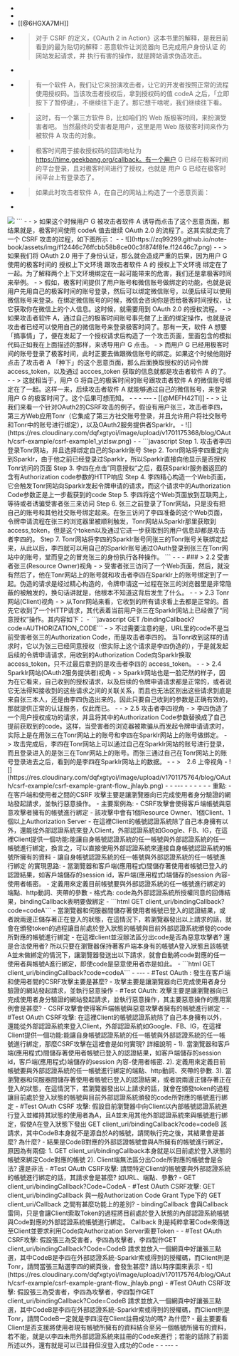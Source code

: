 - 
- 
- [[@6HGXA7MH]]
- > 对于 CSRF 的定义，《OAuth 2 in Action》这本书里的解释，是我目前看到的最为贴切的解释：恶意软件让浏览器向 已完成用户身份认证 的网站发起请求，并 执行有害的操作，就是跨站请求伪造攻击。
- 
- >  有一个软件 A，我们让它来扮演攻击者，让它的开发者按照正常的流程使用授权码。当该攻击者授权后，拿到授权码的值 codeA 之后，「立即按下了暂停键」，不继续往下走了。那它想干啥呢，我们继续往下看。
- > 这时，有一个第三方软件 B，比如咱们的 Web 版极客时间，来扮演受害者吧。 当然最终的受害者是用户，这里是用 Web 版极客时间来作为被软件 A 攻击的对象。
- > 极客时间用于接收授权码的回调地址为 https://time.geekbang.org/callback。有一个用户 G 已经在极客时间的平台登录，且对极客时间进行了授权，也就是 用户 G 已经在极客时间平台上有登录态了。
- > 如果此时攻击者软件 A，在自己的网站上构造了一个恶意页面：
- ```html
<html>
  <img src ="https://time.geekbang.org/callback？code=codeA">
</html>```
- 
- > 如果这个时候用户 G 被攻击者软件 A 诱导而点击了这个恶意页面，那结果就是，极客时间使用 codeA 值去继续 OAuth 2.0 的流程了。这其实就走完了一个 CSRF 攻击的过程，如下图所示：
- 
- ![](https://zq99299.github.io/note-book/assets/img/f12446c76ffcbb58b8ce00c3f874f8fe.f12446c7.png)
- 
- > 如果我们将 OAuth 2.0 用于了身份认证，那么就会造成严重的后果，因为用户 G 使用的极客时间的 授权上下文环境 跟攻击者软件 A 的 授权上下文环境 绑定在了一起。为了解释两个上下文环境绑定在一起可能带来的危害，我们还是拿极客时间来举例。
- > 假如，极客时间提供了用户账号和微信账号做绑定的功能，也就是说用户先用自己的极客时间的账号登录，然后可以绑定微信账号，以便后续可以使用微信账号来登录。在绑定微信账号的时候，微信会咨询你是否给极客时间授权，让它获取你在微信上的个人信息。这时候，就需要用到 OAuth 2.0 的授权流程。
- > 如果攻击者软件 A，通过自己的极客时间账号事先做了上面的绑定操作，也就是说攻击者已经可以使用自己的微信账号来登录极客时间了。那有一天，软件 A 想要「搞事情」了，便在发起了一个授权请求后构造了一个攻击页面，里面包含的模拟代码正如我在上面描述的那样，来诱导用户 G 点击。
- > 而用户 G 已经用极客时间的账号登录了极客时间，此时正要去做跟微信账号的绑定。如果这个时候他刚好点击了攻击者 A 「种下」的这个恶意页面，那么后面换取授权的访问令牌 access_token，以及通过 accces_token 获取的信息就都是攻击者软件 A 的了。
- 
- > 这就相当于，用户 G 将自己的极客时间的账号跟攻击者软件 A 的微信账号绑定在了一起。这样一来，后续攻击者软件 A 就能够通过自己的微信账号，来登录用户 G 的极客时间了。这个后果可想而知。
- 
- 
- ---
- [[@MEFH42TI]]
- 
- > 让我们来看一个针对OAuth2的CSRF攻击的例子。假设有用户张三，攻击者李四，第三方Web应用Tonr（它集成了第三方社交账号登录，并且允许用户将社交账号和Tonr中的账号进行绑定），以及OAuth2服务提供者Sparklr。
- ![](https://res.cloudinary.com/dqfxgtyoi/image/upload/v1701175368/blog/OAuth/csrf-example/csrf-example1_yizlsw.png)
- 
- ```javascript
Step 1. 攻击者李四登录Tonr网站，并且选择绑定自己的Sparklr账号
Step 2. Tonr网站将李四重定向到Sparklr，由于他之前已经登录过Sparklr，所以Sparklr直接向他显示是否授权Tonr访问的页面
Step 3. 李四在点击”同意授权“之后，截获Sparklr服务器返回的含有Authorization code参数的HTTP响应
Step 4. 李四精心构造一个Web页面，它会触发Tonr网站向Sparklr发起令牌申请的请求，而这个请求中的Authorization Code参数正是上一步截获到的code
Step 5. 李四将这个Web页面放到互联网上，等待或者诱骗受害者张三来访问
Step 6. 张三之前登录了Tonr网站，只是没有把自己的账号和其他社交账号绑定起来。在张三访问了李四准备的这个Web页面，令牌申请流程在张三的浏览器里被顺利触发，Tonr网站从Sparklr那里获取到access_token，但是这个token以及通过它进一步获取到的用户信息却都是攻击者李四的。
Step 7. Tonr网站将李四的Sparklr账号同张三的Tonr账号关联绑定起来，从此以后，李四就可以用自己的Sparklr账号通过OAuth登录到张三在Tonr网站中的账号，堂而皇之的冒充张三的身份执行各种操作。
```
- 
-  
- ### > 2.2 受害者张三(Resource Owner)视角
    - > 受害者张三访问了一个Web页面，然后，就没有然后了，他在Tonr网站上的账号就和攻击者李四在Sparklr上的账号绑定到了一起。伪造的请求是经过精心构造的，令牌申请这一过程在张三的浏览器里是非常隐蔽的被触发的，换句话讲就是，他根本不知道这背后发生了什么。
- 
- > 2.3 Tonr网站(Client)视角
    - > 从Tonr网站来看，它收到的所有请求看上去都是正常的。首先它收到了一个HTTP请求，其代表着当前用户张三在Sparklr网站上已经做了“同意授权”操作。其内容如下：
    - ```javascript
GET /bindingCallback?code=AUTHORIZATION_CODE```
    - > 不过需要注意的是，URL里的code不是当前受害者张三的Authorization Code，而是攻击者李四的。 当Tonr收到这样的请求时，它以为张三已经同意授权（但实际上这个请求是李四伪造的），于是就发起后续的令牌申请请求，用收到的Authorization Code向Sparklr换取access_token，只不过最后拿到的是攻击者李四的 access_token。
- 
- > 2.4 Sparklr网站(OAuth2服务提供者)视角
    - > Sparklr网站也是一脸茫然的样子，因为在它看来，自己收到的授权请求，以及后续的令牌申请请求都是正常的，或者说它无法得知接收到的这些请求之间的关联关系，而且也无法区别出这些请求到底是来自张三本人，还是由李四伪造出来的。因此只要自己收到的参数是正确有效的，那就提供正常的认证服务，仅此而已。
- 
- > 2.5 攻击者李四视角
    - >  李四伪造了一个用户授权成功的请求，并且将其中的Authorization Code参数替换成了自己提前获取到的code。这样，当受害者的浏览器被欺骗从而发起令牌申请请求时，实际上是在用张三在Tonr网站上的账号和李四在Sparklr网站上的账号做绑定。
    - > 攻击完成后，李四在Tonr网站上可以通过自己在Sparklr网站的账号进行登录，而且登录进入的是张三在Tonr网站上的账号。而张三通过自己在Tonr网站上的账号登录进去之后，看到的是李四在Sparklr网站上的数据。
- 
- >　2.6 上帝视角
- ![](https://res.cloudinary.com/dqfxgtyoi/image/upload/v1701175764/blog/OAuth/csrf-example/csrf-example-grant-flow_jhlayb.png)
- 
- ---
- 
- 
- 
- 
- 
- 重點:
- 在客戶端和使用者之間的CSRF 攻擊主要是讓瀏覽器向已完成使用者身分驗證的網站發起請求，並執行惡意操作。
- 主要案例為:
- CSRF攻擊會使得客戶端帳號與惡意攻擊者擁有的帳號進行綁定
    - 該攻擊中會有1個Resource Owner、1個Client、1個以上Authorization Server
    - 在這裡Client的帳號認證系統除了自己本身擁有以外，還能從外部認證系統來登入Client，外部認證系統如Google、FB、IG，在這裡Client提供一個功能:能讓自身帳號認證系統的任一帳號與外部認證系統的任一帳號進行綁定，換言之，可以直接使用外部認證系統來連接自身帳號認證系統的帳號所擁有的資料
        - 讓自身帳號認證系統的任一帳號與外部認證系統的任一帳號進行綁定 的實現思路:
            - 當瀏覽器和客戶端(應用程式)間儲存著使用者帳號已登入的認證結果，如客戶端儲存的session id，客戶端(應用程式)端儲存的session 內容-使用者帳密。 
            -  定義用來定義目前帳號要與外部認證系統的任一帳號進行綁定的端點、http動詞、夾帶的參數
                - 格式為: code為外部認證系統所授權同意的回傳結果，bindingCallback表明要做綁定
                - ```html
GET client_uri/bindingCallback?code=codeA```
            - 當瀏覽器和伺服器間儲存著使用者帳號已登入的認證結果，或者說兩邊正儲存著正在登入的狀態，在這情況下，若瀏覽器發出以上請求的話，就會在頒發token的過程讓目前處於登入狀態的帳號與目前外部認證系統頒發的code所對應的帳號進行綁定
    - 在這裡client並沒辦法區分出code是否為惡意攻擊者? 還是合法使用者? 所以只要在瀏覽器保持著客戶端本身有的帳號A登入狀態且該帳號A並未做綁定的情況下，讓瀏覽器發送出以下請求，就會自動將code對應的任一使用者與帳號A進行綁定，即使code是惡意使用者亦是如此。
    - ```html
GET client_uri/bindingCallback?code=codeA```
- ---
- #Test OAuth : 發生在客戶端和使用者間的CSRF攻擊主要是甚麼?
    - 攻擊主要是讓瀏覽器向已完成使用者身分驗證的網站發起請求，並執行惡意操作
- #Test OAuth: 攻擊主要是讓瀏覽器向已完成使用者身分驗證的網站發起請求，並執行惡意操作，其主要惡意操作的應用案例會是甚麼?
    - CSRF攻擊會使得客戶端帳號與惡意攻擊者擁有的帳號進行綁定
- 
- #Test OAuth CSRF攻擊: 在這裡Client的帳號認證系統除了自己本身擁有以外，還能從外部認證系統來登入Client，外部認證系統如Google、FB、IG，在這裡Client提供一個功能:能讓自身帳號認證系統的任一帳號與外部認證系統的任一帳號進行綁定，那麼CSRF攻擊在這裡會是如何實現? 詳細說明
    - 1). 當瀏覽器和客戶端(應用程式)間儲存著使用者帳號已登入的認證結果，如客戶端儲存的session id，客戶端(應用程式)端儲存的session 內容-使用者帳密.  2). 定義用來定義目前帳號要與外部認證系統的任一帳號進行綁定的端點、http動詞、夾帶的參數.  3). 當瀏覽器和伺服器間儲存著使用者帳號已登入的認證結果，或者說兩邊正儲存著正在登入的狀態，在這情況下，若瀏覽器發出以上請求的話，就會在頒發token的過程讓目前處於登入狀態的帳號與目前外部認證系統頒發的code所對應的帳號進行綁定
- #Test OAuth CSRF 攻擊: 假設目前瀏覽器中向Client以內部帳號認證系統進行登入並維持其狀態的使用者為A，且A並未用其他外部認證系統來與帳號進行綁定，假使A在登入狀態下發出 GET client_uri/bindingCallback?code=codeB 該請求，其中CodeB本身就不是源自於A的帳號，請問執行完之後，其結果會是甚麼? 為什麼?
    - 結果是CodeB對應的外部認證帳號會與A所擁有的帳號進行綁定，原因為有兩個: 1. GET client_uri/bindingCallback本身就是以目前處於登入狀態的帳號來綁定Code對應的帳號 2). Client端無法區分出Code所對應的帳號會是合法? 還是非法
- #Test OAuth CSRF攻擊: 請問特定Client的帳號要與外部認證系統的帳號進行綁定的話，其請求會是甚麼? 如URL、端點、參數?
    - GET client_uri/bindingCallback?Code=CodeA
- #Test OAuth CSRF攻擊: GET client_uri/bindingCallback 與一般Authorization Code Grant Type下的 GET client_uri/Callback 之間有甚麼功能上的差別? 
    - bindingCallback 會與Callback雷同，只是會讓Client索取Token的過程將目前處於登入狀態的內部認證系統帳號與Code對應的外部認證系統帳號進行綁定。 Callback 則是純粹拿著Code來傳送至Client並要求利用Code向Authorization Server索要Token
- 
- #Test OAuth CSRF攻擊: 假設張三為受害者，李四為攻擊者，李四製作GET client_uri/bindingCallback?Code=CodeB 請求並放入一個網頁中好讓張三點選，其中CodeB是李四在外部認證系統-Sparklr索或得到的授權碼，而Client則是Tonr，請問當張三點選李四的網頁後，會發生甚麼? 請以時序圖來表示
    - ![](https://res.cloudinary.com/dqfxgtyoi/image/upload/v1701175764/blog/OAuth/csrf-example/csrf-example-grant-flow_jhlayb.png)
- #Test OAuth CSRF攻擊: 假設張三為受害者，李四為攻擊者，李四製作GET client_uri/bindingCallback?Code=CodeB 請求並放入一個網頁中好讓張三點選，其中CodeB是李四在外部認證系統-Sparklr索或得到的授權碼，而Client則是Tonr，請問CodeB一定就是李四沒在Client註冊成功的嗎? 為什麼?
    - 最主要要看Client是否支援將使用者現有帳號所擁有的資料結合至另一個帳號所擁有的資料，若不能，就是以李四未用外部認證系統來註冊的Code來進行；若能的話除了前面所述以外，還有就是可以已註冊但沒登入成功的Code
- 
- ---
- 
